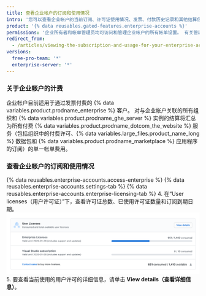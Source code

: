 ```yaml
---
title: 查看企业帐户的订阅和使用情况
intro: '您可以查看企业帐户的当前订阅、许可证使用情况、发票、付款历史记录和其他结算信息。'
product: '{% data reusables.gated-features.enterprise-accounts %}'
permissions: '企业所有者和帐单管理员均可访问和管理企业帐户的所有帐单设置。 有关管理帐单管理员的更多信息，请参阅“[邀请人员管理您的企业帐户]](/articles/inviting-people-to-manage-your-enterprise-account)”。'
redirect_from:
  - /articles/viewing-the-subscription-and-usage-for-your-enterprise-account
versions:
  free-pro-team: '*'
  enterprise-server: '*'
---
```


### 关于企业帐户的计费

企业帐户目前适用于通过发票付费的 {% data variables.product.prodname_enterprise %} 客户。 对与企业帐户关联的所有组织和 {% data variables.product.prodname_ghe_server %} 实例的结算将汇总为所有付费 {% data variables.product.prodname_dotcom_the_website %} 服务（包括组织中的付费许可、{% data variables.large_files.product_name_long %} 数据包和 {% data variables.product.prodname_marketplace %} 应用程序的订阅）的单一帐单费用。

### 查看企业帐户的订阅和使用情况

{% data reusables.enterprise-accounts.access-enterprise %}
{% data reusables.enterprise-accounts.settings-tab %}
{% data reusables.enterprise-accounts.enterprise-licensing-tab %}
4. 在“User licenses（用户许可证）”下，查看许可证总数、已使用许可证数量和订阅到期日期。 ![企业计费设置中的许可证和订阅信息](/assets/images/help/business-accounts/billing-license-info.png)
5. 要查看当前使用的用户许可的详细信息，请单击 **View details（查看详细信息）**。
